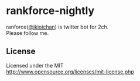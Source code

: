 # rankforce-nightly
ranforce([@ikioichan](https://twitter.com/ikioichan)) is twitter bot for 2ch.  
Please follow me.

## License
Licensed under the MIT  
http://www.opensource.org/licenses/mit-license.php
